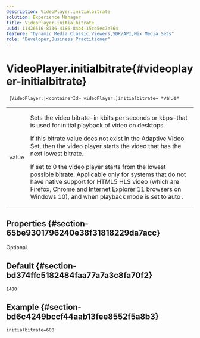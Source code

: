 ```yaml
---
description: VideoPlayer.initialbitrate
solution: Experience Manager
title: VideoPlayer.initialbitrate
uuid: 11426516-8336-4186-84b4-15ce5ec7e764
feature: "Dynamic Media Classic,Viewers,SDK/API,Mix Media Sets"
role: "Developer,Business Practitioner"
---
```


# VideoPlayer.initialbitrate{#videoplayer-initialbitrate}

 ` [VideoPlayer.|<containerId>_videoPlayer.]initialbitrate= *`value`*`

<table id="table_6B56976AEADA440A9A6BC9C4F65D4ADA"> 
 <tbody> 
  <tr> 
   <td colname="col1"> <p> <span class="codeph"> <span class="varname"> value </span> </span> </p> </td> 
   <td colname="col2"> <p>Sets the video bitrate-in kbits per seconds or kbps-that is used for initial playback of video on desktops. </p> <p>If this bitrate value does not exist in the Adaptive Video Set, then the video player starts the video that has the next lowest bitrate. </p> <p>If set to <span class="codeph"> 0 </span> the video player starts from the lowest possible bitrate. Applicable only for systems that do not have native support for HTML5 HLS video (which are Firefox, Chrome and Internet Explorer 11 browsers on Windows 10), and when playback mode is set to <span class="codeph"> auto </span>. </p> </td> 
  </tr> 
 </tbody> 
</table>

## Properties {#section-65be9301796240e38f31818229da7acc}

Optional.

## Default {#section-bd374ffc5182484faa77a7a3c8fa70f2}

`1400`

## Example {#section-bd6c4249bccf44aab13fee8552f5a8b3}

`initialbitrate=600` 
